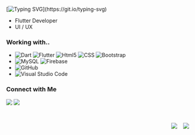 [![Typing SVG](http://readme-typing-svg.herokuapp.com?font=Fira+Code&pause=1000&width=435&lines=Hey!;Im+Yasir..)](https://git.io/typing-svg)

- Flutter Developer
- UI / UX

<h3>Working with..</h3>

-
	![Dart](https://img.shields.io/badge/dart-%230175C2.svg?style=for-the-badge&logo=dart&logoColor=white)
  ![Flutter](https://img.shields.io/badge/Flutter-%2302569B.svg?style=for-the-badge&logo=Flutter&logoColor=white)
  ![Html5](https://img.shields.io/badge/html5%20-%23e34f26.svg?&style=for-the-badge&logo=html5&logoColor=white)
  ![CSS](https://img.shields.io/badge/CSS3-1572B6?&style=for-the-badge&logo=css3&logoColor=white)
  ![Bootstrap](https://img.shields.io/badge/Bootstrap-563D7C?style=for-the-badge&logo=bootstrap&logoColor=white)
-
  ![MySQL](https://img.shields.io/badge/mysql-%2300f.svg?style=for-the-badge&logo=mysql&logoColor=white)
  ![Firebase](https://img.shields.io/badge/firebase-%23039BE5.svg?style=for-the-badge&logo=firebase)
-
  ![GitHub](https://img.shields.io/badge/github-%23121011.svg?style=for-the-badge&logo=github&logoColor=white)
-
  ![Visual Studio Code](https://img.shields.io/badge/Visual%20Studio%20Code-0078d7.svg?style=for-the-badge&logo=visual-studio-code&logoColor=white)

<h3>Connect with Me </h3>

<a href="https://www.linkedin.com/in/yerbay/"><img src="https://img.shields.io/badge/linkedin-%230077B5.svg?style=for-the-badge&logo=linkedin&logoColor=white"/></a>
<a href="mailto:yasir@artussu.com"><img src="https://img.shields.io/badge/Gmail-D14836?style=for-the-badge&logo=gmail&logoColor=white"/></a>

<br>
<p align="right">
  <a href="https://open.spotify.com/playlist/4uznmaI6N58J0iKaGt84SP?si=f34bec272c0f47f1"><img src="https://img.shields.io/badge/spotify-%231ED760.svg?&style=for-the-badge&logo=spotify&logoColor=white" /></a>&nbsp;&nbsp;&nbsp;
  <a href="steamcommunity.com/id/yasirtr/"><img src="https://img.shields.io/badge/Steam-%23000000.svg?&style=for-the-badge&logo=steam&logoColor=white" /></a>&nbsp;&nbsp;&nbsp;
</p>
